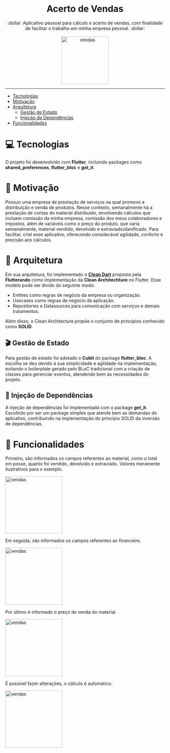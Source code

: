 <h1 align="center"> Acerto de Vendas </h1>

<div align="center">
:dollar: Aplicativo pessoal para cálculo e acerto de vendas, com finalidade de facilitar o trabalho em minha empresa pessoal. :dollar:
</div>
<br>
<div align="center">
 <img src="https://user-images.githubusercontent.com/58576452/168661029-e29c66f6-a406-48e9-9ea2-019bd151108a.jpg" alt="vendas" width="150"/>
</div>

---

* [Tecnologias](#computer-tecnologias)
* [Motivação](#muscle-motivação)
* [Arquitetura](#triangular_ruler-arquitetura)
  * [Gestão de Estado](#clapper-gestão-de-estado)
  * [Injeção de Dependências](#syringe-injeção-de-dependências)
* [Funcionalidades](#pencil-funcionalidades)

# :computer: Tecnologias
O projeto foi desenvolvido com **Flutter**, incluindo packages como **shared_preferences**, **flutter_bloc** e **get_it**.

# :muscle: Motivação
Possuo uma empresa de prestação de serviços na qual promovo a distribuição e venda de produtos. Nesse contexto, semanalmente há a prestação de contas do material distribuído, envolvendo cálculos que incluem comissão da minha empresa, comissão dos meus colaboradores e impostos, além de variáveis como o preço do produto, que varia semanalmente, material vendido, devolvido e extraviado/danificado.
Para facilitar, criei esse aplicativo, oferecendo considerável agilidade, conforto e precisão aos cálculos.

# :triangular_ruler: Arquitetura
Em sua arquitetura, foi implementado o [**Clean Dart**](https://github.com/Flutterando/Clean-Dart) proposto pela **Flutterando** como implementação da **Clean Architechture** no Flutter. Esse modelo pode ser divido do seguinte modo:
* Entities como regras de negócio da empresa ou organização.
* Usecases como regras de negócio da aplicação.
* Repositories e Datasources para comunicação com serviços e demais tratamentos.

Além disso, o Clean Architecture propõe o conjunto de princípios conhecido como **SOLID**.

## :clapper: Gestão de Estado
Para gestão de estado foi adotado o **Cubit** do package **flutter_bloc**. A escolha se deu devido à sua simplicidade e agilidade na implementação, evitando o boilerplate gerado pelo BLoC tradicional com a criação de classes para gerenciar eventos, atendendo bem às necessidades do projeto.

## :syringe: Injeção de Dependências
A injeção de dependências foi implementada com o package **get_it**. Escolhido por ser um package simples que atende bem as demandas do aplicativo, contribuindo na implementação do princípio SOLID da inversão de dependências.

# :pencil: Funcionalidades
 Primeiro, são informados os campos referentes ao material, como o total em posse, quanto foi vendido, devolvido e extraviado.
 Valores meramente ilustrativos para o exemplo.
<div>
 <img src="https://user-images.githubusercontent.com/58576452/168648741-9d6383f5-5c83-4289-8ed6-b5c9e79842cb.gif" alt="vendas" width="180"/>
</div>

Em seguida, são informados os campos referentes ao financeiro.

<div>
 <img src="https://user-images.githubusercontent.com/58576452/168650440-a0c3503d-728b-4f71-851c-b9cecd0b95a1.gif" alt="vendas" width="180"/>
</div>

Por último é informado o preço de venda do material.

<div>
 <img src="https://user-images.githubusercontent.com/58576452/168650835-1b9f2399-1f14-4ed1-b359-f99716a71a76.gif" alt="vendas" width="180"/>
</div>

É possível fazer alterações, o cálculo é automático.

<div>
 <img src="https://user-images.githubusercontent.com/58576452/168651320-f893739e-1661-4d04-bad9-82c49ef7c454.gif" alt="vendas" width="180"/>
</div>
